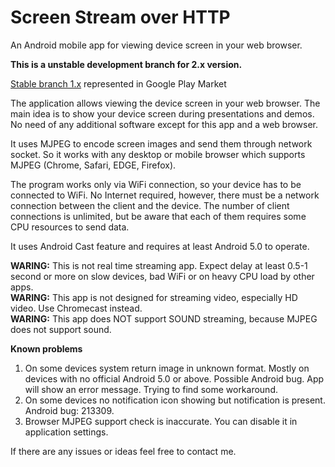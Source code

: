 # Screen Stream over HTTP
An Android mobile app for viewing device screen in your web browser.

**This is a unstable development branch for 2.x version.**

[Stable branch 1.x](https://github.com/dkrivoruchko/ScreenStream/tree/1.x) represented in Google Play Market<br>

The application allows viewing the device screen in your web browser.
The main idea is to show your device screen during presentations and demos.
No need of any additional software except for this app and a web browser.

It uses MJPEG to encode screen images and send them through network socket. So it works with any desktop or mobile browser which supports MJPEG (Chrome, Safari, EDGE, Firefox).

The program works only via WiFi connection, so your device has to be connected to WiFi. No Internet required, however, there must be a network connection between the client and the device.
The number of client connections is unlimited, but be aware that each of them requires some CPU resources to send data.  

It uses Android Cast feature and requires at least Android 5.0 to operate.

**WARING:** This is not real time streaming app. Expect delay at least 0.5-1 second or more on slow devices, bad WiFi or on heavy CPU load by other apps.<br>
**WARING:** This app is not designed for streaming video, especially HD video. Use Chromecast instead.<br>
**WARING:** This app does NOT support SOUND streaming, because MJPEG does not support sound.

**Known problems**
1. On some devices system return image in unknown format. Mostly on devices with no official Android 5.0 or above. Possible Android bug. App will show an error message. Trying to find some workaround.
2. On some devices no notification icon showing but notification is present. Android bug: 213309.
3. Browser MJPEG support check is inaccurate. You can disable it in application settings.

If there are any issues or ideas feel free to contact me.